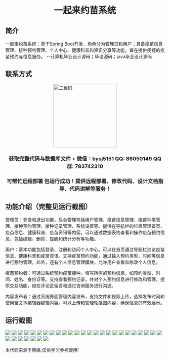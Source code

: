 <p><h1 align="center">一起来约苗系统</h1></p>

## 简介
一起来约苗系统：基于Spring Boot开发，角色分为管理员和用户；具备疫苗信息管理、接种预约管理、个人中心、健康科普和资讯分享等功能，旨在提供便捷的疫苗预约与信息服务。    --计算机毕业设计源码；毕设源码；java毕业设计源码


## 联系方式
<img src="https://bs-1329754181.cos.ap-shanghai.myqcloud.com/wx.jpg" alt="二维码" style="display: block; margin: 0 auto;" width="200px">
<p><h3 align="center">获取完整代码与数据库文件 + 微信：bysj5151 QQ: 86050149 QQ群: 783742310</h3></p>
<p><h3 align="center">可帮忙远程部署 包运行成功！提供远程部署、修改代码、设计文档指导、代码讲解等服务！</h3></p>

## 功能介绍（完整见运行截图）
管理员：登录和退出功能，后台管理包括用户管理、疫苗信息管理、疫苗种类管理、接种预约管理、接种记录管理、系统设置等。提供在导航栏的位置管理首页、疫苗信息、健康科普、疫苗资讯等内容。可以通过数据表格查看和操作疫苗预约信息，包括编辑、删除、提醒和统计分析等功能。

用户：基本功能包括登录、注册和访问个人中心。可以在首页通过导航栏浏览疫苗信息、健康科普和疫苗资讯。支持疫苗预约功能，通过输入预约类型、时间等信息进行预约管理。此外，还有个人信息管理模块，允许用户查看和修改个人信息。

疫苗预约者：可通过系统预约疫苗接种，填写所需的预约信息，如预约类型、时间、姓名、身份证等。支持查看预约记录，并对个人预约信息进行修改和管理。提供交互功能，如在评论区留言和通过咨询服务进行沟通。

内容发布者：通过系统界面管理内容发布，支持文件和视频上传，选择发布时间和使用富文本编辑器编辑内容。可以上传和管理轮播图内容，确保信息的有效展示。


## 运行截图
![](https://bs-1329754181.cos.ap-shanghai.myqcloud.com/spring/ComeTogetherMiaoSystem/img/001.jpg)
![](https://bs-1329754181.cos.ap-shanghai.myqcloud.com/spring/ComeTogetherMiaoSystem/img/002.jpg)
![](https://bs-1329754181.cos.ap-shanghai.myqcloud.com/spring/ComeTogetherMiaoSystem/img/003.jpg)
![](https://bs-1329754181.cos.ap-shanghai.myqcloud.com/spring/ComeTogetherMiaoSystem/img/004.jpg)
![](https://bs-1329754181.cos.ap-shanghai.myqcloud.com/spring/ComeTogetherMiaoSystem/img/005.jpg)
![](https://bs-1329754181.cos.ap-shanghai.myqcloud.com/spring/ComeTogetherMiaoSystem/img/006.jpg)
![](https://bs-1329754181.cos.ap-shanghai.myqcloud.com/spring/ComeTogetherMiaoSystem/img/007.jpg)
![](https://bs-1329754181.cos.ap-shanghai.myqcloud.com/spring/ComeTogetherMiaoSystem/img/008.jpg)
![](https://bs-1329754181.cos.ap-shanghai.myqcloud.com/spring/ComeTogetherMiaoSystem/img/009.jpg)
![](https://bs-1329754181.cos.ap-shanghai.myqcloud.com/spring/ComeTogetherMiaoSystem/img/010.jpg)
![](https://bs-1329754181.cos.ap-shanghai.myqcloud.com/spring/ComeTogetherMiaoSystem/img/011.jpg)
![](https://bs-1329754181.cos.ap-shanghai.myqcloud.com/spring/ComeTogetherMiaoSystem/img/012.jpg)
![](https://bs-1329754181.cos.ap-shanghai.myqcloud.com/spring/ComeTogetherMiaoSystem/img/013.jpg)
![](https://bs-1329754181.cos.ap-shanghai.myqcloud.com/spring/ComeTogetherMiaoSystem/img/014.jpg)
![](https://bs-1329754181.cos.ap-shanghai.myqcloud.com/spring/ComeTogetherMiaoSystem/img/015.jpg)
![](https://bs-1329754181.cos.ap-shanghai.myqcloud.com/spring/ComeTogetherMiaoSystem/img/016.jpg)
![](https://bs-1329754181.cos.ap-shanghai.myqcloud.com/spring/ComeTogetherMiaoSystem/img/017.jpg)
![](https://bs-1329754181.cos.ap-shanghai.myqcloud.com/spring/ComeTogetherMiaoSystem/img/018.jpg)
![](https://bs-1329754181.cos.ap-shanghai.myqcloud.com/spring/ComeTogetherMiaoSystem/img/019.jpg)
![](https://bs-1329754181.cos.ap-shanghai.myqcloud.com/spring/ComeTogetherMiaoSystem/img/020.jpg)
![](https://bs-1329754181.cos.ap-shanghai.myqcloud.com/spring/ComeTogetherMiaoSystem/img/021.jpg)
![](https://bs-1329754181.cos.ap-shanghai.myqcloud.com/spring/ComeTogetherMiaoSystem/img/022.jpg)
![](https://bs-1329754181.cos.ap-shanghai.myqcloud.com/spring/ComeTogetherMiaoSystem/img/023.jpg)
![](https://bs-1329754181.cos.ap-shanghai.myqcloud.com/spring/ComeTogetherMiaoSystem/img/024.jpg)
![](https://bs-1329754181.cos.ap-shanghai.myqcloud.com/spring/ComeTogetherMiaoSystem/img/025.jpg)
![](https://bs-1329754181.cos.ap-shanghai.myqcloud.com/spring/ComeTogetherMiaoSystem/img/026.jpg)
![](https://bs-1329754181.cos.ap-shanghai.myqcloud.com/spring/ComeTogetherMiaoSystem/img/027.jpg)
![](https://bs-1329754181.cos.ap-shanghai.myqcloud.com/spring/ComeTogetherMiaoSystem/img/028.jpg)
![](https://bs-1329754181.cos.ap-shanghai.myqcloud.com/spring/ComeTogetherMiaoSystem/img/029.jpg)
![](https://bs-1329754181.cos.ap-shanghai.myqcloud.com/spring/ComeTogetherMiaoSystem/img/030.jpg)
![](https://bs-1329754181.cos.ap-shanghai.myqcloud.com/spring/ComeTogetherMiaoSystem/img/031.jpg)
![](https://bs-1329754181.cos.ap-shanghai.myqcloud.com/spring/ComeTogetherMiaoSystem/img/032.jpg)

<p>本代码来源于网络,仅供学习参考使用!</p>

